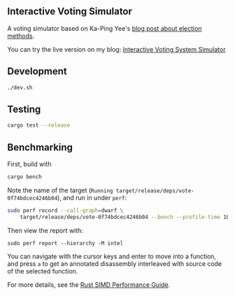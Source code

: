 ## Interactive Voting Simulator

A voting simulator based on Ka-Ping Yee's [blog post about election methods](http://zesty.ca/voting/sim/). 

You can try the live version on my blog: [Interactive Voting System Simulator](http://www.furidamu.org/blog/2020/08/23/interactive-voting-system-simulator)

## Development

```sh
./dev.sh
```

## Testing

```sh
cargo test --release
```

## Benchmarking

First, build with 

```sh
cargo bench
```

Note the name of the target (`Running target/release/deps/vote-0f74bdcec4246b04`), and run in under `perf`:

```sh
sudo perf record --call-graph=dwarf \
    target/release/deps/vote-0f74bdcec4246b04 --bench --profile-time 10
```

Then view the report with:

```
sudo perf report --hierarchy -M intel
```

You can navigate with the cursor keys and enter to move into a function, and press `a` to get an annotated disassembly interleaved with source code of the selected function.

For more details, see the [Rust SIMD Performance Guide](https://rust-lang.github.io/packed_simd/perf-guide/prof/linux.html).
